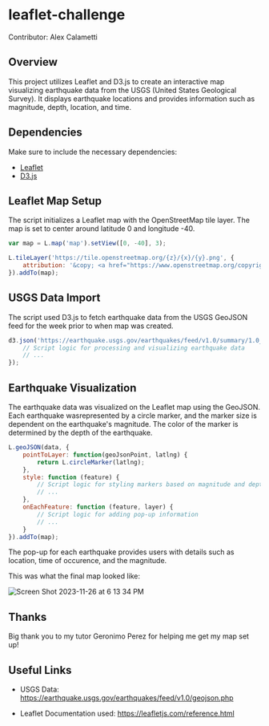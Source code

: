 # leaflet-challenge

Contributor: Alex Calametti

## Overview

This project utilizes Leaflet and D3.js to create an interactive map visualizing earthquake data from the USGS (United States Geological Survey). It displays earthquake locations and provides information such as magnitude, depth, location, and time.

## Dependencies

Make sure to include the necessary dependencies:

- [Leaflet](https://leafletjs.com/)
- [D3.js](https://d3js.org/)


## Leaflet Map Setup

The script initializes a Leaflet map with the OpenStreetMap tile layer. The map is set to center around latitude 0 and longitude -40.

```javascript
var map = L.map('map').setView([0, -40], 3);

L.tileLayer('https://tile.openstreetmap.org/{z}/{x}/{y}.png', {
    attribution: '&copy; <a href="https://www.openstreetmap.org/copyright">OpenStreetMap</a> contributors'
}).addTo(map);
```

## USGS Data Import

The script used D3.js to fetch earthquake data from the USGS GeoJSON feed for the week prior to when map was created.

```javascript
d3.json('https://earthquake.usgs.gov/earthquakes/feed/v1.0/summary/1.0_week.geojson').then(data => {
    // Script logic for processing and visualizing earthquake data
    // ...
});
```

## Earthquake Visualization

The earthquake data was visualized on the Leaflet map using the GeoJSON. Each earthquake wasrepresented by a circle marker, and the marker size is dependent on the earthquake's magnitude. The color of the marker is determined by the depth of the earthquake.

```javascript
L.geoJSON(data, {
    pointToLayer: function(geoJsonPoint, latlng) {
        return L.circleMarker(latlng);
    },
    style: function (feature) {
        // Script logic for styling markers based on magnitude and depth
        // ...
    },
    onEachFeature: function (feature, layer) {
        // Script logic for adding pop-up information
        // ...
    }
}).addTo(map);
```

The pop-up for each earthquake provides users with details such as location, time of occurence, and the magnitude.

This was what the final map looked like: 

![Screen Shot 2023-11-26 at 6 13 34 PM](https://github.com/acalametti/leaflet-challenge/assets/136642574/118d821f-d0bc-4feb-aa1e-79e5e6e38f1b)


## Thanks

Big thank you to my tutor Geronimo Perez for helping me get my map set up! 

## Useful Links 

- USGS Data: https://earthquake.usgs.gov/earthquakes/feed/v1.0/geojson.php

- Leaflet Documentation used: https://leafletjs.com/reference.html
